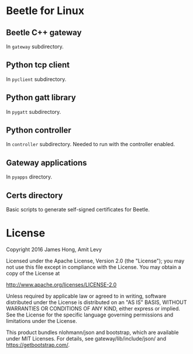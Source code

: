 # Beetle for Linux

## Beetle C++ gateway
In ```gateway``` subdirectory.

## Python tcp client
In ```pyclient``` subdirectory.

## Python gatt library
In ```pygatt``` subdirectory.

## Python controller
In ```controller``` subdirectory. Needed to run with the controller enabled.

## Gateway applications
In ```pyapps``` directory.

## Certs directory
Basic scripts to generate self-signed certificates for Beetle.

# License
Copyright 2016 James Hong, Amit Levy

Licensed under the Apache License, Version 2.0 (the "License"); you may not use
this file except in compliance with the License. You may obtain a copy of the
License at

http://www.apache.org/licenses/LICENSE-2.0

Unless required by applicable law or agreed to in writing, software distributed
under the License is distributed on an "AS IS" BASIS, WITHOUT WARRANTIES OR
CONDITIONS OF ANY KIND, either express or implied. See the License for the
specific language governing permissions and limitations under the License.

This product bundles nlohmann/json and bootstrap, which are available under
MIT Licenses. For details, see gateway/lib/include/json/ and
https://getbootstrap.com/.
